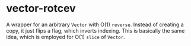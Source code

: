 # vector-rotcev

A wrapper for an arbitrary `Vector` with O(1) `reverse`. Instead of creating a copy, it just flips a flag, which inverts indexing. This is basically the same idea, which is employed for O(1) `slice` of `Vector`.
